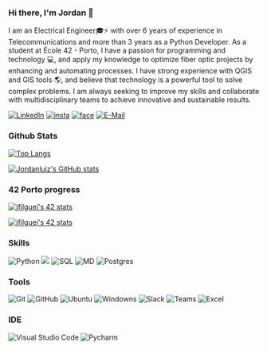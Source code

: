 ### Hi there, I'm Jordan 👋

I am an Electrical Engineer🎓⚡ with over 6 years of experience in Telecommunications and more than 3 years as a Python Developer. As a student at École 42 - Porto, I have a passion for programming and technology 💻, and apply my knowledge to optimize fiber optic projects by enhancing and automating processes. I have strong experience with QGIS and GIS tools 🌎, and believe that technology is a powerful tool to solve complex problems. I am always seeking to improve my skills and collaborate with multidisciplinary teams to achieve innovative and sustainable results.



[![LinkedIn](https://img.shields.io/badge/LinkedIn-0077B5?style=for-the-badge&logo=linkedin&logoColor=white)](https://www.linkedin.com/in/jordanfilgueiras/) 
[![insta](https://img.shields.io/badge/Instagram-E4405F?style=for-the-badge&logo=instagram&logoColor=white)](https://www.instagram.com/jordanluizd/) 
[![face](https://img.shields.io/badge/Facebook-1877F2?style=for-the-badge&logo=facebook&logoColor=white)](https://www.facebook.com/jordanluiz1996) 
[![E-Mail](https://img.shields.io/badge/Gmail-D14836?style=for-the-badge&logo=gmail&logoColor=white)](mailto:jordanluiz1996@gmail.com)


### Github Stats
[![Top Langs](https://github-readme-stats.vercel.app/api/top-langs/?style=for-the-badge&username=Jordanluiz&layout=compact&theme=github_dark&hide_border=true&text_color=FFFFFF)](https://github.com/anuraghazra/github-readme-stats)

[![Jordanluiz's GitHub stats](https://github-readme-stats.vercel.app/api?style=for-the-badge&username=Jordanluiz&count_private=true&show_icons=true&theme=github_dark&hide_border=true&text_color=FFFFFF)](https://github.com/anuraghazra/github-readme-stats)

### 42 Porto progress

[![jfilguei's 42 stats](https://badge42.vercel.app/api/v2/clgko7v10012108laazt3j13n/stats?cursusId=9&coalitionId=piscine)](https://github.com/JaeSeoKim/badge42)

[![jfilguei's 42 stats](https://badge42.vercel.app/api/v2/clgko7v10012108laazt3j13n/stats?cursusId=21&coalitionId=292)](https://github.com/JaeSeoKim/badge42)
### Skills

<div>
	<img src="https://img.shields.io/badge/-Python-blue?style=for-the-badge&logo=Python&logoColor=FFFFFF" alt="Python">
	<img src="https://img.shields.io/badge/C-00599C?style=for-the-badge&logo=c&logoColor=white">
	<img src="https://img.shields.io/badge/SQL-orange?style=for-the-badge&logo=SQL&logoColor=FFFFFF" alt="SQL">
	<img src="https://img.shields.io/badge/Markdown-000000?style=for-the-badge&logo=markdown&logoColor=white" alt="MD">
	<img src="https://img.shields.io/badge/PostgreSQL-316192?style=for-the-badge&logo=postgresql&logoColor=white" alt="Postgres">

</div>

### Tools

<div>
	<img src="https://img.shields.io/badge/Git-FF5500?style=for-the-badge&logo=Git&logoColor=FFFFFF" alt="Git">
	<img src="https://img.shields.io/badge/GitHub-000000?style=for-the-badge&logo=GitHub&logoColor=FFFFFF" alt="GitHub">
	<img src="https://img.shields.io/badge/Ubuntu-orange?style=for-the-badge&logo=Ubuntu&logoColor=FFFFFF" alt="Ubuntu">
  <img src="https://img.shields.io/badge/Windows-0078D6?style=for-the-badge&logo=windows&logoColor=white" alt="Windowns">
	<img src="https://img.shields.io/badge/Slack-74D126?style=for-the-badge&logo=Slack&logoColor=FFFFFF" alt="Slack">
  <img src="https://img.shields.io/badge/Microsoft_Teams-6264A7?style=for-the-badge&logo=microsoft-teams&logoColor=white" alt="Teams">
  <img src="https://img.shields.io/badge/Microsoft_Excel-217346?style=for-the-badge&logo=microsoft-excel&logoColor=white" alt="Excel">

</div>

### IDE

<div>
	<img src="https://img.shields.io/badge/Visual Studio Code-5555FF?style=for-the-badge&logo=Visual Studio Code&logoColor=FFFFFF" alt="Visual Studio Code">
	<img src="https://img.shields.io/badge/PyCharm-000000.svg?&style=for-the-badge&logo=PyCharm&logoColor=white" alt="Pycharm">


</div>

